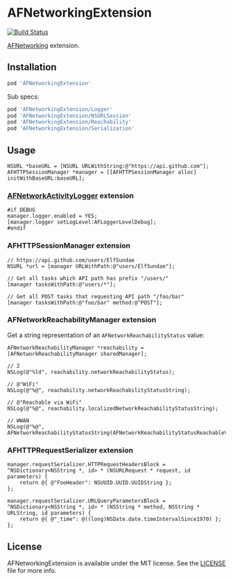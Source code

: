 # AFNetworkingExtension

[![Build Status](https://travis-ci.org/ElfSundae/AFNetworkingExtension.svg)](https://travis-ci.org/ElfSundae/AFNetworkingExtension)

[AFNetworking](https://github.com/AFNetworking/AFNetworking) extension.

## Installation

```ruby
pod 'AFNetworkingExtension'
```

Sub specs:

```ruby
pod 'AFNetworkingExtension/Logger'
pod 'AFNetworkingExtension/NSURLSession'
pod 'AFNetworkingExtension/Reachability'
pod 'AFNetworkingExtension/Serialization'
```

## Usage

```objc
NSURL *baseURL = [NSURL URLWithString:@"https://api.github.com"];
AFHTTPSessionManager *manager = [[AFHTTPSessionManager alloc] initWithBaseURL:baseURL];
```

### [AFNetworkActivityLogger](https://github.com/AFNetworking/AFNetworkActivityLogger) extension

```objc
#if DEBUG
manager.logger.enabled = YES;
[manager.logger setLogLevel:AFLoggerLevelDebug];
#endif
```

### AFHTTPSessionManager extension

```objc
// https://api.github.com/users/ElfSundae
NSURL *url = [manager URLWithPath:@"users/ElfSundae"];

// Get all tasks which API path has prefix "/users/"
[manager tasksWithPath:@"users/*"];

// Get all POST tasks that requesting API path "/foo/bar"
[manager tasksWithPath:@"foo/bar" method:@"POST"];
```

### AFNetworkReachabilityManager extension

Get a string representation of an `AFNetworkReachabilityStatus` value:

```objc
AFNetworkReachabilityManager *reachability = [AFNetworkReachabilityManager sharedManager];

// 2
NSLog(@"%ld", reachability.networkReachabilityStatus);

// @"WiFi"
NSLog(@"%@", reachability.networkReachabilityStatusString);

// @"Reachable via WiFi"
NSLog(@"%@", reachability.localizedNetworkReachabilityStatusString);

// WWAN
NSLog(@"%@", AFNetworkReachabilityStatusString(AFNetworkReachabilityStatusReachableViaWWAN));
```

### AFHTTPRequestSerializer extension

```objc
manager.requestSerializer.HTTPRequestHeadersBlock = ^NSDictionary<NSString *, id> * (NSURLRequest * request, id parameters) {
    return @{ @"FooHeader": NSUUID.UUID.UUIDString };
};

manager.requestSerializer.URLQueryParametersBlock = ^NSDictionary<NSString *, id> * (NSString * method, NSString * URLString, id parameters) {
    return @{ @"_time": @((long)NSDate.date.timeIntervalSince1970) };
};
```

## License

AFNetworkingExtension is available under the MIT license. See the [LICENSE](LICENSE) file for more info.

